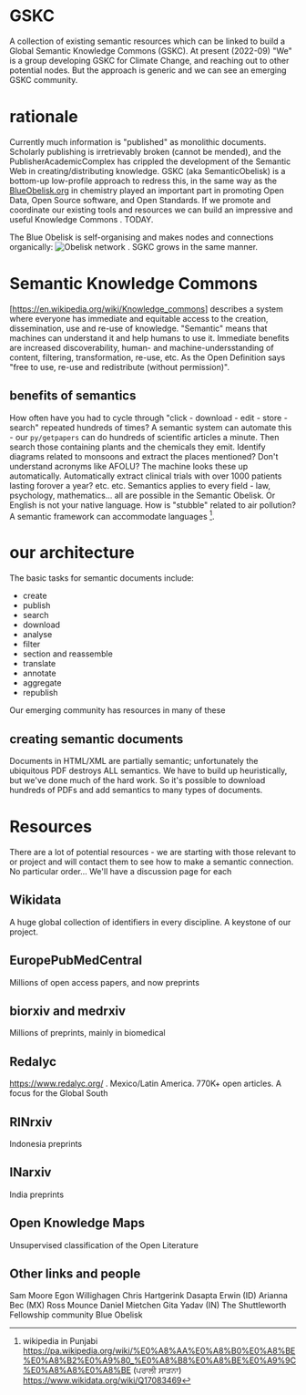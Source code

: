 # GSKC
A collection of existing semantic resources which can be linked to build a Global Semantic Knowledge Commons (GSKC).
At present (2022-09) "We" is a group developing GSKC for Climate Change, and reaching out to other potential nodes. But the approach is generic and we can see an emerging GSKC community.

# rationale
Currently much information is "published" as monolithic documents. Scholarly publishing is irretrievably broken (cannot be mended), and the PublisherAcademicComplex has crippled the development of the Semantic Web in creating/distributing knowledge. GSKC (aka SemanticObelisk) is a bottom-up low-profile approach to redress this, in the same way as the [BlueObelisk.org](https://blueobelisk.org) in chemistry played an important part in promoting Open Data, Open Source software, and Open Standards. If we promote and coordinate our existing tools and resources we can build an impressive and useful Knowledge Commons . TODAY.

The Blue Obelisk is self-organising and makes nodes and connections organically:
![Obelisk network](https://en.wikipedia.org/wiki/File:BlueoneliskDeps_CCBY2.0.jpg) . SGKC grows in the same manner.

# Semantic Knowledge Commons
[https://en.wikipedia.org/wiki/Knowledge_commons] describes a system where everyone has immediate and equitable access to the creation, dissemination, use and re-use of knowledge. "Semantic" means that machines can understand it and help humans to use it. Immediate benefits are increased discoverability, human- and machine-undersstanding of content, filtering, transformation, re-use, etc. As the Open Definition says "free to use, re-use and redistribute (without permission)".

## benefits of semantics
How often have you had to cycle through "click - download - edit - store - search" repeated hundreds of times? A semantic system can automate this - our `py/getpapers` can do hundreds of scientific articles a minute. Then search those containing plants and the chemicals they emit. Identify diagrams related to monsoons and extract the places mentioned? Don't understand acronyms like AFOLU? The machine looks these up automatically. Automatically extract clinical trials with over 1000 patients lasting forover a year? etc. etc. Semantics applies to every field - law, psychology, mathematics... all are possible in the Semantic Obelisk.
Or English is not your native language. How is "stubble" related to air pollution? A semantic framework can accommodate languages [^1].

[^1]: wikipedia in Punjabi
https://pa.wikipedia.org/wiki/%E0%A8%AA%E0%A8%B0%E0%A8%BE%E0%A8%B2%E0%A9%80_%E0%A8%B8%E0%A8%BE%E0%A9%9C%E0%A8%A8%E0%A8%BE
(ਪਰਾਲੀ ਸਾੜਨਾ)  https://www.wikidata.org/wiki/Q17083469

# our architecture
The basic tasks for semantic documents include:
* create
* publish
* search
* download
* analyse
* filter
* section and reassemble
* translate
* annotate
* aggregate
* republish

Our emerging community has resources in many of these

## creating semantic documents
Documents in HTML/XML are partially semantic; unfortunately the ubiquitous PDF destroys ALL semantics. We have to build up heuristically, but we've done much of the hard work. So it's possible to download hundreds of PDFs and add semantics to many types of documents.

# Resources
There are a lot of potential resources - we are starting with those relevant to or project and will contact them to see how to make a semantic connection. No particular order... We'll have a discussion page for each

## Wikidata
A huge global collection of identifiers in every discipline. A keystone of our project. 

## EuropePubMedCentral
Millions of open access papers, and now preprints

## biorxiv and medrxiv
Millions of preprints, mainly in biomedical

## Redalyc 

https://www.redalyc.org/ . Mexico/Latin America. 770K+ open articles. A focus for the Global South

## RINrxiv

Indonesia preprints

## INarxiv

India preprints

## Open Knowledge Maps

Unsupervised classification of the Open Literature


## Other links and people
Sam Moore
Egon Willighagen
Chris Hartgerink
Dasapta Erwin (ID)
Arianna Bec (MX)
Ross Mounce
Daniel Mietchen
Gita Yadav (IN)
The Shuttleworth Fellowship community
Blue Obelisk

